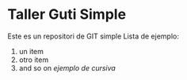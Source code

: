 # Taller Guti Simple
Este es un repositori de GIT simple
Lista de ejemplo:
1. un item
2. otro item
3. and so on
*ejemplo de cursiva*